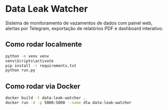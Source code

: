 # Data Leak Watcher

Sistema de monitoramento de vazamentos de dados com painel web, alertas por Telegram, exportação de relatórios PDF e dashboard interativo.

## Como rodar localmente

```bash
python -m venv venv
venv\Scripts\activate
pip install -r requirements.txt
python run.py
```

## Como rodar via Docker

```bash
docker build -t data-leak-watcher .
docker run -d -p 5000:5000 --name dlw data-leak-watcher
```